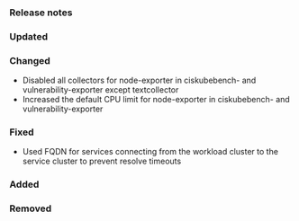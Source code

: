 ### Release notes

### Updated

### Changed

- Disabled all collectors for node-exporter in ciskubebench- and vulnerability-exporter except textcollector
- Increased the default CPU limit for node-exporter in ciskubebench- and vulnerability-exporter

### Fixed

- Used FQDN for services connecting from the workload cluster to the service cluster to prevent resolve timeouts

### Added

### Removed
